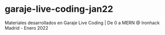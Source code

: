 # garaje-live-coding-jan22
Materiales desarrollados en Garaje Live Coding | De 0 a MERN @ Ironhack Madrid - Enero 2022
